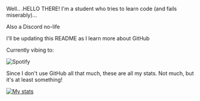 Well.. .HELLO THERE! I'm a student who tries to learn code (and fails miserably)... 

Also a Discord no-life

I'll be updating this README as I learn more about GitHub


Currently vibing to:

![Spotify](https://novatorema.vercel.app/api/spotify)


Since I don't use GitHub all that much, these are all my stats. Not much, but it's at least something!

[![My stats](https://github-readme-stats.vercel.app/api?username=YeetusBaboon&show_icons=true&theme=material-palenight)](https://github.com/anuraghazra/github-readme-stats)




